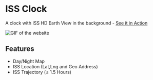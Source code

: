 ISS Clock
=========
A clock with ISS HD Earth View in the background - [See it in Action](http://avinayak.github.io/issclock/)

![GIF of the website](http://i.imgur.com/IaIzloY.gif)

## Features
* Day/Night Map
* ISS Location (Lat,Lng and Geo Address)
* ISS Trajectory (± 1.5 Hours)
